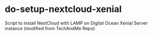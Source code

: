 # do-setup-nextcloud-xenial
Script to install NextCloud with LAMP on Digital Ocean Xenial Server instance (modified from TechAndMe Repo)
